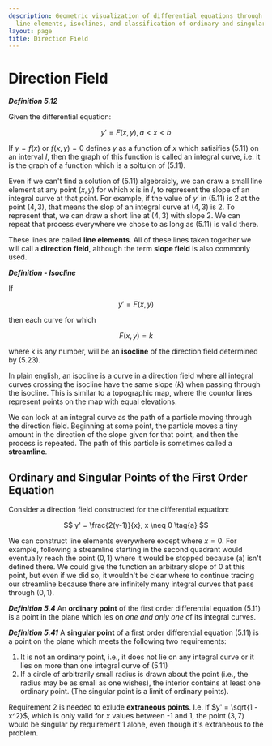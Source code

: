 ```yaml
---
description: Geometric visualization of differential equations through integral curves,
  line elements, isoclines, and classification of ordinary and singular points.
layout: page
title: Direction Field
---
```


# Direction Field

***Definition 5.12*** 

Given the differential equation:

$$ y' = F(x,y), a < x < b \tag{5.11} $$

If $y=f(x)$ or $f(x,y) =0$ defines $y$ as a function of $x$ which satisifies (5.11) on an interval $I$, then the graph of this function is called an integral curve, i.e. it is the graph of a function which is a soltuion of (5.11).

Even if we can't find a solution of (5.11) algebraicly, we can draw a small line element at any point $(x,y)$ for which $x$ is in $I$, to represent the slope of an integral curve at that point. For example, if the value of $y'$ in (5.11) is $2$ at the point $(4,3)$, that means the slop of an integral curve at $(4,3)$ is $2$. To represent that, we can draw a short line at $(4,3)$ with slope $2$. We can repeat that process everywhere we chose to as long as (5.11) is valid there.

These lines are called **line elements**. All of these lines taken together we will call a **direction field**, although the term **slope field** is also commonly used.

***Definition - Isocline***

If

$$ y' = F(x,y) \tag{5.23} $$

then each curve for which 

$$ F(x,y) = k \tag{5.24} $$

where k is any number, will be an **isocline** of the direction field determined by (5.23). 

In plain english, an isocline is a curve in a direction field where all integral curves crossing the isocline have the same slope ($k$) when passing through the isocline. This is similar to a topographic map, where the countor lines represent points on the map with equal elevations.

We can look at an integral curve as the path of a particle moving through the direction field. Beginning at some point, the particle moves a tiny amount in the direction of the slope given for that point, and then the process is repeated. The path of this particle is sometimes called a **streamline**.

## Ordinary and Singular Points of the First Order Equation 

Consider a direction field constructed for the differential equation:

$$ y' = \frac{2(y-1)}{x}, x \neq 0 \tag{a} $$

We can construct line elements everywhere except where $x = 0$. For example, following a streamline starting in the second quadrant would eventually reach the point $(0,1)$ where it would be stopped because (a) isn't defined there. We could give the function an arbitrary slope of 0 at this point, but even if we did so, it wouldn't be clear where to continue tracing our streamline because there are infinitely many integral curves that pass through $(0,1)$. 

***Definition 5.4*** An **ordinary point** of the first order differential equation (5.11) is a point in the plane which les on *one and only one* of its integral curves.

***Definition 5.41*** A **singular point** of a first order differential equation (5.11) is a point on the plane which meets the following two requirements:

1. It is not an ordinary point, i.e., it does not lie on any integral curve or it lies on more than one integral curve of (5.11)
2. If a circle of arbitrarily small radius is drawn about the point (i.e., the radius may be as small as one wishes), the interior contains at least one ordinary point. (The singular point is a limit of ordinary points).

Requirement 2 is needed to exlude **extraneous points**. I.e. if $y' = \sqrt{1 -x^2}$, which is only valid for $x$ values between -1 and 1, the point $(3,7)$ would be singular by requirement 1 alone, even though it's extraneous to the problem.